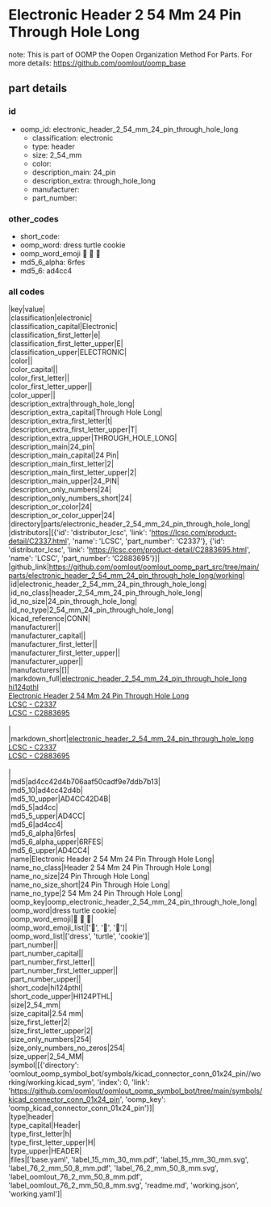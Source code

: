 # Electronic Header 2 54 Mm 24 Pin Through Hole Long  

note: This is part of OOMP the Oopen Organization Method For Parts. For more details: https://github.com/oomlout/oomp_base

##  part details





### id
* oomp_id: electronic_header_2_54_mm_24_pin_through_hole_long
  * classification: electronic
  * type: header
  * size: 2_54_mm
  * color: 
  * description_main: 24_pin
  * description_extra: through_hole_long
  * manufacturer: 
  * part_number: 

### other_codes
* short_code: 
* oomp_word: dress turtle cookie
* oomp_word_emoji :dress: :turtle: :cookie:
* md5_6_alpha: 6rfes
* md5_6: ad4cc4

### all codes 
|key|value|  
|classification|electronic|  
|classification_capital|Electronic|  
|classification_first_letter|e|  
|classification_first_letter_upper|E|  
|classification_upper|ELECTRONIC|  
|color||  
|color_capital||  
|color_first_letter||  
|color_first_letter_upper||  
|color_upper||  
|description_extra|through_hole_long|  
|description_extra_capital|Through Hole Long|  
|description_extra_first_letter|t|  
|description_extra_first_letter_upper|T|  
|description_extra_upper|THROUGH_HOLE_LONG|  
|description_main|24_pin|  
|description_main_capital|24 Pin|  
|description_main_first_letter|2|  
|description_main_first_letter_upper|2|  
|description_main_upper|24_PIN|  
|description_only_numbers|24|  
|description_only_numbers_short|24|  
|description_or_color|24|  
|description_or_color_upper|24|  
|directory|parts/electronic_header_2_54_mm_24_pin_through_hole_long|  
|distributors|[{'id': 'distributor_lcsc', 'link': 'https://lcsc.com/product-detail/C2337.html', 'name': 'LCSC', 'part_number': 'C2337'}, {'id': 'distributor_lcsc', 'link': 'https://lcsc.com/product-detail/C2883695.html', 'name': 'LCSC', 'part_number': 'C2883695'}]|  
|github_link|https://github.com/oomlout/oomlout_oomp_part_src/tree/main/parts/electronic_header_2_54_mm_24_pin_through_hole_long/working|  
|id|electronic_header_2_54_mm_24_pin_through_hole_long|  
|id_no_class|header_2_54_mm_24_pin_through_hole_long|  
|id_no_size|24_pin_through_hole_long|  
|id_no_type|2_54_mm_24_pin_through_hole_long|  
|kicad_reference|CONN|  
|manufacturer||  
|manufacturer_capital||  
|manufacturer_first_letter||  
|manufacturer_first_letter_upper||  
|manufacturer_upper||  
|manufacturers|[]|  
|markdown_full|[electronic_header_2_54_mm_24_pin_through_hole_long](https://github.com/oomlout/oomlout_oomp_part_src/tree/main/parts/electronic_header_2_54_mm_24_pin_through_hole_long/working)<br>[hi124pthl](https://github.com/oomlout/oomlout_oomp_part_src/tree/main/parts/electronic_header_2_54_mm_24_pin_through_hole_long/working)<br>[Electronic Header 2 54 Mm 24 Pin Through Hole Long](https://github.com/oomlout/oomlout_oomp_part_src/tree/main/parts/electronic_header_2_54_mm_24_pin_through_hole_long/working)<br>[LCSC - C2337<br>](https://lcsc.com/product-detail/C2337.html)[LCSC - C2883695<br>](https://lcsc.com/product-detail/C2883695.html)<br>|  
|markdown_short|[electronic_header_2_54_mm_24_pin_through_hole_long](https://github.com/oomlout/oomlout_oomp_part_src/tree/main/parts/electronic_header_2_54_mm_24_pin_through_hole_long/working)<br>[LCSC - C2337<br>](https://lcsc.com/product-detail/C2337.html)[LCSC - C2883695<br>](https://lcsc.com/product-detail/C2883695.html)<br>|  
|md5|ad4cc42d4b706aaf50cadf9e7ddb7b13|  
|md5_10|ad4cc42d4b|  
|md5_10_upper|AD4CC42D4B|  
|md5_5|ad4cc|  
|md5_5_upper|AD4CC|  
|md5_6|ad4cc4|  
|md5_6_alpha|6rfes|  
|md5_6_alpha_upper|6RFES|  
|md5_6_upper|AD4CC4|  
|name|Electronic Header 2 54 Mm 24 Pin Through Hole Long|  
|name_no_class|Header 2 54 Mm 24 Pin Through Hole Long|  
|name_no_size|24 Pin Through Hole Long|  
|name_no_size_short|24 Pin Through Hole Long|  
|name_no_type|2 54 Mm 24 Pin Through Hole Long|  
|oomp_key|oomp_electronic_header_2_54_mm_24_pin_through_hole_long|  
|oomp_word|dress turtle cookie|  
|oomp_word_emoji|:dress: :turtle: :cookie:|  
|oomp_word_emoji_list|[':dress:', ':turtle:', ':cookie:']|  
|oomp_word_list|['dress', 'turtle', 'cookie']|  
|part_number||  
|part_number_capital||  
|part_number_first_letter||  
|part_number_first_letter_upper||  
|part_number_upper||  
|short_code|hi124pthl|  
|short_code_upper|HI124PTHL|  
|size|2_54_mm|  
|size_capital|2.54 mm|  
|size_first_letter|2|  
|size_first_letter_upper|2|  
|size_only_numbers|254|  
|size_only_numbers_no_zeros|254|  
|size_upper|2_54_MM|  
|symbol|[{'directory': 'oomlout_oomp_symbol_bot/symbols/kicad_connector_conn_01x24_pin//working/working.kicad_sym', 'index': 0, 'link': 'https://github.com/oomlout/oomlout_oomp_symbol_bot/tree/main/symbols/kicad_connector_conn_01x24_pin', 'oomp_key': 'oomp_kicad_connector_conn_01x24_pin'}]|  
|type|header|  
|type_capital|Header|  
|type_first_letter|h|  
|type_first_letter_upper|H|  
|type_upper|HEADER|  
|files|['base.yaml', 'label_15_mm_30_mm.pdf', 'label_15_mm_30_mm.svg', 'label_76_2_mm_50_8_mm.pdf', 'label_76_2_mm_50_8_mm.svg', 'label_oomlout_76_2_mm_50_8_mm.pdf', 'label_oomlout_76_2_mm_50_8_mm.svg', 'readme.md', 'working.json', 'working.yaml']|  

